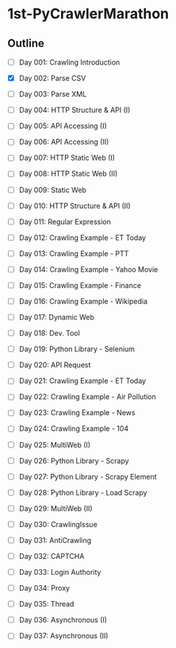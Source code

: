 # 1st-PyCrawlerMarathon

## Outline

- [ ] Day 001: Crawling Introduction
- [x] Day 002: Parse CSV
- [ ] Day 003: Parse XML
- [ ] Day 004: HTTP Structure & API (I)
- [ ] Day 005: API Accessing (I)
- [ ] Day 006: API Accessing (II)
- [ ] Day 007: HTTP Static Web (I)
- [ ] Day 008: HTTP Static Web (II)
- [ ] Day 009: Static Web
- [ ] Day 010: HTTP Structure & API (II)
- [ ] Day 011: Regular Expression
- [ ] Day 012: Crawling Example - ET Today
- [ ] Day 013: Crawling Example - PTT
- [ ] Day 014: Crawling Example - Yahoo Movie
- [ ] Day 015: Crawling Example - Finance
- [ ] Day 016: Crawling Example - Wikipedia
- [ ] Day 017: Dynamic Web
- [ ] Day 018: Dev. Tool
- [ ] Day 019: Python Library - Selenium
- [ ] Day 020: API Request
- [ ] Day 021: Crawling Example - ET Today
- [ ] Day 022: Crawling Example - Air Pollution
- [ ] Day 023: Crawling Example - News
- [ ] Day 024: Crawling Example - 104
- [ ] Day 025: MultiWeb (I)
- [ ] Day 026: Python Library - Scrapy
- [ ] Day 027: Python Library - Scrapy Element
- [ ] Day 028: Python Library - Load Scrapy
- [ ] Day 029: MultiWeb (II)
- [ ] Day 030: CrawlingIssue
- [ ] Day 031: AntiCrawling
- [ ] Day 032: CAPTCHA
- [ ] Day 033: Login Authority
- [ ] Day 034: Proxy
- [ ] Day 035: Thread
- [ ] Day 036: Asynchronous (I)
- [ ] Day 037: Asynchronous (II)

